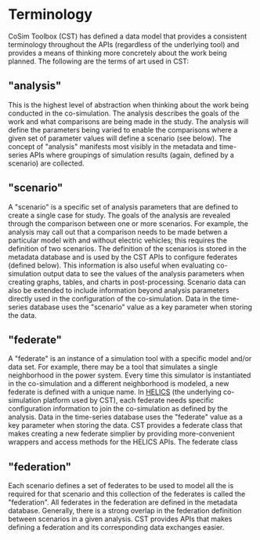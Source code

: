 # Terminology
CoSim Toolbox (CST) has defined a data model that provides a consistent terminology throughout the APIs (regardless of the underlying tool) and provides a means of thinking more concretely about the work being planned. The following are the terms of art used in CST:

## "analysis"
This is the highest level of abstraction when thinking about the work being conducted in the co-simulation. The analysis describes the goals of the work and what comparisons are being made in the study. The analysis will define the parameters being varied to enable the comparisons where a given set of parameter values will define a scenario (see below). The concept of "analysis" manifests most visibly in the metadata and time-series APIs where groupings of simulation results (again, defined by a scenario) are collected.

## "scenario"
A "scenario" is a specific set of analysis parameters that are defined to create a single case for study. The goals of the analysis are revealed through the comparison between one or more scenarios. For example, the analysis may call out that a comparison needs to be made betwen a particular model with and without electric vehicles; this requires the definition of two scenarios. The definition of the scenarios is stored in the metadata database and is used by the CST APIs to configure federates (defined below). This information is also useful when evaluating co-simulation output data to see the values of the analysis parameters when creating graphs, tables, and charts in post-processing. Scenario data can also be extended to include information beyond analysis parameters directly used in the configuration of the co-simulation. Data in the time-series database uses the "scenario" value as a key parameter when storing the data.

## "federate"
A "federate" is an instance of a simulation tool with a specific model and/or data set. For example, there may be a tool that simulates a single neighborhood in the power system. Every time this simulator is instantiated in the co-simulation and a different neighborhood is modeled, a new federate is defined with a unique name. In [HELICS](https://helics.org/) (the underlying co-simulation platform used by CST), each federate needs specific configuration information to join the co-simulation as defined by the analysis. Data in the time-series database uses the "federate" value as a key parameter when storing the data. CST provides a federate class that makes creating a new federate simplier by providing more-convenient wrappers and access methods for the HELICS APIs. The federate class 

## "federation"
Each scenario defines a set of federates to be used to model all the is required for that scenario and this collection of the federates is called the "federation". All federates in the federation are defined in the metadata database. Generally, there is a strong overlap in the federation definition between scenarios in a given analysis. CST provides APIs that makes defining a federation and its corresponding data exchanges easier.
